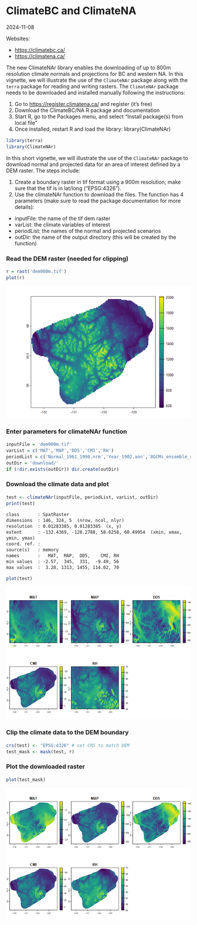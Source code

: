 # ClimateBC and ClimateNA

2024-11-08

Websites:

- https://climatebc.ca/
- https://climatena.ca/

The new ClimateNAr library enables the downloading of up to 800m
resolution climate normals and projections for BC and western NA. In
this vignette, we will illustrate the use of the `ClimateNAr` package
along with the `terra` package for reading and writing rasters. The
`ClimateNAr` package needs to be downloaded and installed manually
following the instructions:

1.  Go to https://register.climatena.ca/ and register (it’s free)
2.  Download the ClimateBC/NA R package and documentation
3.  Start R, go to the Packages menu, and select “Install package(s)
    from local file”
4.  Once installed, restart R and load the library: library(ClimateNAr)

``` r
library(terra)
library(ClimateNAr)
```

In this short vignette, we will illustrate the use of the `ClimateNAr`
package to download normal and projected data for an area of interest
defined by a DEM raster. The steps include:

1.  Create a boundary raster in tif format using a 900m resolution; make
    sure that the tif is in lat/long (“EPSG:4326”).
2.  Use the climateNAr function to download the files. The function has
    4 parameters (make sure to read the package documentation for more
    details):

- inputFile: the name of the tif dem raster
- varList: the climate variables of interest
- periodList: the names of the normal and projected scenarios
- outDir: the name of the output directory (this will be created by the
  function)

### Read the DEM raster (needed for clipping)

``` r
r = rast('dem900m.tif')
plot(r)
```

![](cmi_files/figure-commonmark/unnamed-chunk-2-1.png)

### Enter parameters for climateNAr function

``` r
inputFile = 'dem900m.tif'
varList = c('MAT','MAP','DD5','CMI','RH')
periodList = c('Normal_1961_1990.nrm','Year_1902.ann','8GCMs_ensemble_ssp245_2041-2070.gcm')
outDir = 'download/'
if (!dir.exists(outDir)) dir.create(outDir)
```

### Download the climate data and plot

``` r
test <- climateNAr(inputFile, periodList, varList, outDir)
print(test)
```

    class       : SpatRaster 
    dimensions  : 146, 324, 5  (nrow, ncol, nlyr)
    resolution  : 0.01283385, 0.01283385  (x, y)
    extent      : -132.4369, -128.2788, 58.6258, 60.49954  (xmin, xmax, ymin, ymax)
    coord. ref. :  
    source(s)   : memory
    names       :   MAT,  MAP,  DD5,    CMI, RH 
    min values  : -2.57,  345,  331,  -9.49, 56 
    max values  :  3.28, 1313, 1455, 114.02, 70 

``` r
plot(test)
```

![](cmi_files/figure-commonmark/unnamed-chunk-4-1.png)

### Clip the climate data to the DEM boundary

``` r
crs(test) <- "EPSG:4326" # set CRS to match DEM
test_mask <- mask(test, r) 
```

### Plot the downloaded raster

``` r
plot(test_mask)
```

![](cmi_files/figure-commonmark/unnamed-chunk-6-1.png)
